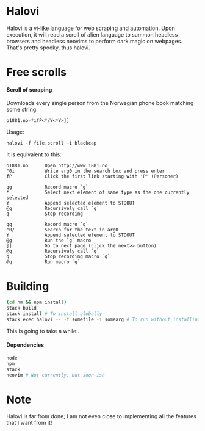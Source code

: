 # Halovi
Halovi is a vi-like language for web scraping and automation. Upon execution, it will read a scroll of alien language to summon headless browsers and headless neovims to perform dark magic on webpages. That's pretty spooky, thus halovi.

# Free scrolls

#### Scroll of scraping
Downloads every single person from the Norwegian phone book matching some string
```
o1881.no⏎⁰ifP<⁰/Y<*Y>]]
```

Usage:
```
halovi -f file.scroll -i blackcap
```

It is equivalent to this:
```
o1881.no      Open http://www.1881.no
"0i           Write arg0 in the search box and press enter
fP            Click the first link starting with 'P' (Personer)

qg            Record macro `g`
*             Select next element of same type as the one currently selected
Y             Append selected element to STDOUT
@g            Recursively call `g`
q             Stop recording

qq            Record macro `q`
"0/           Search for the text in arg0
Y             Append selected element to STDOUT
@g            Run the `g` macro
]]            Go to next page (click the next>> button)
@q            Recursively call `q`
q             Stop recording macro `q`
@q            Run macro `q`
```

# Building

```bash
(cd nm && npm install)
stack build
stack install # To install globally
stack exec halovi -- -f somefile -i somearg # To run without installing
```

This is going to take a while..

#### Dependencies

```bash
node
npm
stack
neovim # Not currently, but soon-ish
```

# Note

Halovi is far from done; I am not even close to implementing all the features that I want from it!
